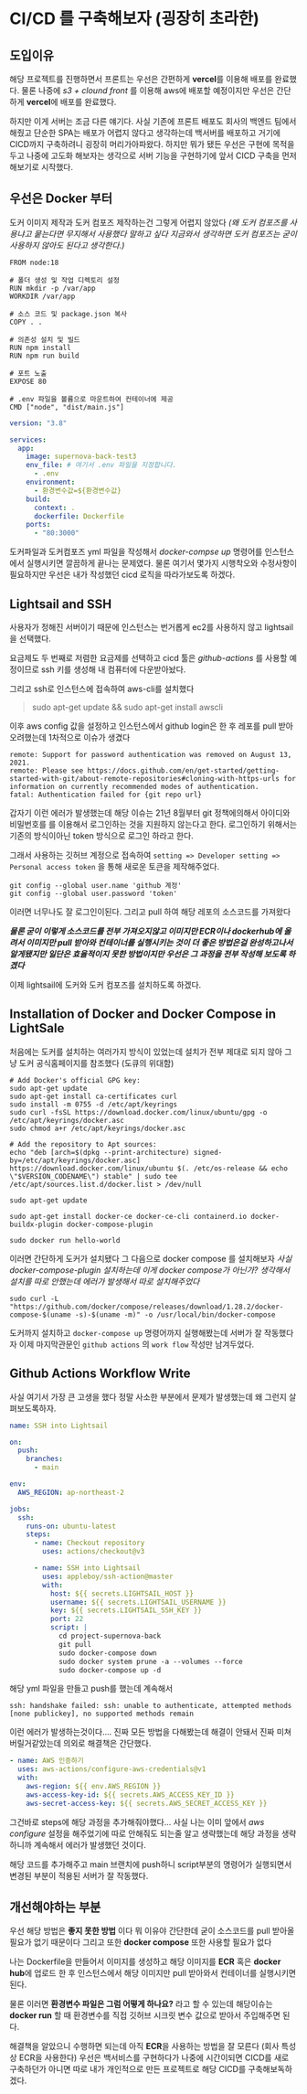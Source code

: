 # CI/CD 를 구축해보자 (굉장히 초라한)

## 도입이유

해당 프로젝트를 진행하면서 프론트는 우선은 간편하게 **vercel**를 이용해 배포를 완료했다.
물론 나중에 _s3 + clound front_ 를 이용해 aws에 배포할 예정이지만 우선은 간단하게 **vercel**에 배포를 완료했다.

하지만 이게 서버는 조금 다른 얘기다. 사실 기존에 프론트 배포도 회사의 백엔드 팀에서 해줬고 단순한 SPA는 배포가 어렵지 않다고 생각하는데 백서버를 배포하고 거기에 CICD까지 구축하려니 굉장히 머리가아파왔다. 하지만 뭐가 됐든 우선은 구현에 목적을 두고 나중에 고도화 해보자는 생각으로 서버 기능을 구현하기에 앞서 CICD 구축을 먼저 해보기로 시작했다.

## 우선은 Docker 부터

도커 이미지 제작과 도커 컴포즈 제작하는건 그렇게 어렵지 않았다 _(왜 도커 컴포즈를 사용냐고 뭍는다면 무지해서 사용했다 말하고 싶다 지금와서 생각하면 도커 컴포즈는 굳이 사용하지 않아도 된다고 생각한다.)_

```docker
FROM node:18

# 폴더 생성 및 작업 디렉토리 설정
RUN mkdir -p /var/app
WORKDIR /var/app

# 소스 코드 및 package.json 복사
COPY . .

# 의존성 설치 및 빌드
RUN npm install
RUN npm run build

# 포트 노출
EXPOSE 80

# .env 파일을 볼륨으로 마운트하여 컨테이너에 제공
CMD ["node", "dist/main.js"]
```

```yml
version: "3.8"

services:
  app:
    image: supernova-back-test3
    env_file: # 여기서 .env 파일을 지정합니다.
      - .env
    environment:
      - 환경변수값=${환경변수값}
    build:
      context: .
      dockerfile: Dockerfile
    ports:
      - "80:3000"
```

도커파일과 도커컴포즈 yml 파일을 작성해서 _docker-compse up_ 명령어를 인스턴스에서 실행시키면 깔끔하게 끝나는 문제였다. 물론 여기서 몇가지 시행착오와 수정사항이 필요하지만 우선은 내가 작성했던 cicd 로직을 따라가보도록 하겠다.

## Lightsail and SSH

사용자가 정해진 서버이기 때문에 인스턴스는 번거롭게 ec2를 사용하지 않고 lightsail을 선택했다.

요금제도 두 번째로 저렴한 요금제를 선택하고 cicd 툴은 _github-actions_ 를 사용할 예정이므로 ssh 키를 생성해 내 컴퓨터에 다운받아놨다.

그리고 ssh로 인스턴스에 접속하여 aws-cli를 설치했다

> sudo apt-get update && sudo apt-get install awscli

이후 aws config 값을 설정하고 인스턴스에서 github login은 한 후 레포를 pull 받아오려했는데 1차적으로 이슈가 생겼다

```
remote: Support for password authentication was removed on August 13, 2021.
remote: Please see https://docs.github.com/en/get-started/getting-started-with-git/about-remote-repositories#cloning-with-https-urls for information on currently recommended modes of authentication.
fatal: Authentication failed for {git repo url}
```

갑자기 이런 에러가 발생했는데 해당 이슈는 21년 8월부터 git 정책에의해서 아이디와 비밀번호를 를 이용해서 로그인하는 것을 지원하지 않는다고 한다. 로그인하기 위해서는 기존의 방식이아닌 token 방식으로 로그인 하라고 한다.

그래서 사용하는 깃허브 계정으로 접속하여 `setting => Developer setting => Personal access token` 을 통해 새로운 토큰을 제작해주었다.

```
git config --global user.name 'github 계정'
git config --global user.password 'token'
```

이러면 너무나도 잘 로그인이된다. 그리고 pull 하여 해당 레포의 소스코드를 가져왔다

**_물론 굳이 이렇게 소스코드를 전부 가져오지않고 이미지만 ECR이나 dockerhub에 올려서 이미지만 pull 받아와 컨테이너를 실행시키는 것이 더 좋은 방법은걸 완성하고나서 알게됐지만 일단은 효율적이지 못한 방법이지만 우선은 그 과정을 전부 작성해 보도록 하겠다_**

이제 lightsail에 도커와 도커 컴포즈를 설치하도록 하겠다.

## Installation of Docker and Docker Compose in LightSale

처음에는 도커를 설치하는 여러가지 방식이 있었는데 설치가 전부 제대로 되지 않아 그냥 도커 공식홈페이지를 참조했다 (도큐의 위대함)

```shell
# Add Docker's official GPG key:
sudo apt-get update
sudo apt-get install ca-certificates curl
sudo install -m 0755 -d /etc/apt/keyrings
sudo curl -fsSL https://download.docker.com/linux/ubuntu/gpg -o /etc/apt/keyrings/docker.asc
sudo chmod a+r /etc/apt/keyrings/docker.asc

# Add the repository to Apt sources:
echo "deb [arch=$(dpkg --print-architecture) signed-by=/etc/apt/keyrings/docker.asc] https://download.docker.com/linux/ubuntu $(. /etc/os-release && echo \"$VERSION_CODENAME\") stable" | sudo tee /etc/apt/sources.list.d/docker.list > /dev/null

sudo apt-get update
```

```shell
sudo apt-get install docker-ce docker-ce-cli containerd.io docker-buildx-plugin docker-compose-plugin
```

```shell
sudo docker run hello-world
```

이러면 간단하게 도커가 설치됐다 그 다음으로 docker compose 를 설치해보자
_사실 docker-compose-plugin 설치하는데 이게 docker compose가 아닌가? 생각해서 설치를 따로 안했는데 에러가 발생해서 따로 설치해주었다_

```shell
sudo curl -L "https://github.com/docker/compose/releases/download/1.28.2/docker-compose-$(uname -s)-$(uname -m)" -o /usr/local/bin/docker-compose
```

도커까지 설치하고 `docker-compose up` 명령어까지 실행해봤는데 서버가 잘 작동했다 자 이제 마지막관문인 `github actions` 의 `work flow` 작성만 남겨두었다.

## Github Actions Workflow Write

사실 여기서 가장 큰 고생을 했다 정말 사소한 부분에서 문제가 발생했는데 왜 그런지 살펴보도록하자.

```yml
name: SSH into Lightsail

on:
  push:
    branches:
      - main

env:
  AWS_REGION: ap-northeast-2

jobs:
  ssh:
    runs-on: ubuntu-latest
    steps:
      - name: Checkout repository
        uses: actions/checkout@v3

      - name: SSH into Lightsail
        uses: appleboy/ssh-action@master
        with:
          host: ${{ secrets.LIGHTSAIL_HOST }}
          username: ${{ secrets.LIGHTSAIL_USERNAME }}
          key: ${{ secrets.LIGHTSAIL_SSH_KEY }}
          port: 22
          script: |
            cd project-supernova-back
            git pull
            sudo docker-compose down
            sudo docker system prune -a --volumes --force
            sudo docker-compose up -d
```

해당 yml 파일을 만들고 push를 했는데 계속해서

`ssh: handshake failed: ssh: unable to authenticate, attempted methods [none publickey], no supported methods remain`

이런 에러가 발생하는것이다.... 진짜 모든 방법을 다해봤는데 해결이 안돼서 진짜 미쳐버릴거같았는데 의외로 해결책은 간단했다.

```yml
- name: AWS 인증하기
  uses: aws-actions/configure-aws-credentials@v1
  with:
    aws-region: ${{ env.AWS_REGION }}
    aws-access-key-id: ${{ secrets.AWS_ACCESS_KEY_ID }}
    aws-secret-access-key: ${{ secrets.AWS_SECRET_ACCESS_KEY }}
```

그건바로 steps에 해당 과정을 추가해줘야했다... 사실 나는 이미 앞에서 _aws configure_ 설정을 해주었기에 따로 안해줘도 되는줄 알고 생략했는데 해당 과정을 생략하니까 계속해서 에러가 발생했던 것이다.

해당 코드를 추가해주고 main 브랜치에 push하니 script부분의 명령어가 실행되면서 변경된 부분이 적용된 서버가 잘 작동했다.

## 개선해야하는 부분

우선 해당 방법은 **좋지 못한 방법** 이다 뭐 이유야 간단한데 굳이 소스코드를 pull 받아올 필요가 없기 때문이다 그리고 또한 **docker compose** 또한 사용할 필요가 없다

나는 Dockerfile을 만들어서 이미지를 생성하고 해당 이미지를 **ECR** 혹은 **docker hub**에 업로드 한 후 인스턴스에서 해당 이미지만 pull 받아와서 컨테이너를 실행시키면된다.

물론 이러면 **환경변수 파일은 그럼 어떻게 하나요?** 라고 할 수 있는데 해당이슈는 **docker run** 할 때 환경변수를 직접 깃허브 시크릿 변수 값으로 받아서 주입해주면 된다.

해결책을 알았으니 수행하면 되는데 아직 **ECR**을 사용하는 방법을 잘 모른다 (회사 특성상 ECR을 사용한다) 우선은 백서비스를 구현하다가 나중에 시간이되면 CICD를 새로 구축하던가 아니면 따로 내가 개인적으로 만든 프로젝트로 해당 CICD를 구축해보독하겠다.
